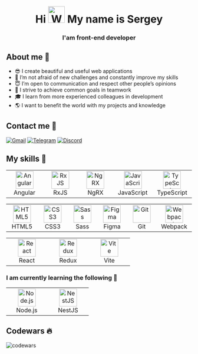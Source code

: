 <h1 align="center">Hi <img src="https://user-images.githubusercontent.com/60709379/224540095-9de691b5-5c7d-4b7b-89df-d0ce1392af04.gif"
    alt="Waving hand animated gif" height="45" width="45" /> My name is Sergey</h1>
<h3 align="center">I'am front-end developer</h3>

## About me 💫

- 😎 I create beautiful and useful web applications
- 💪 I’m not afraid of new challenges and constantly improve my skills 
- 😇 I’m open to communication and respect other people’s opinions 
- 🤝 I strive to achieve common goals in teamwork
- 🎓 I learn from more experienced colleagues in development
- 🌎 I want to benefit the world with my projects and knowledge

## Contact me 💬

[![Gmail](https://img.shields.io/badge/Gmail-D14836?style=for-the-badge&logo=gmail&logoColor=white)](mailto:dazmond1993@gmail.com)
[![Telegram](https://img.shields.io/badge/Telegram-26A5E4?style=for-the-badge&logo=telegram&logoColor=white)](https://t.me/Dazmond)
[![Discord](https://img.shields.io/badge/Discord-7289DA?style=for-the-badge&logo=discord&logoColor=white)](https://discordapp.com/users/726170500337762387)


## My skills 🧰

<table>
  <tr>
    <td align="center" width="96">
      <a href="https://angular.io/">
        <img
          src="https://user-images.githubusercontent.com/60709379/224543237-ad272f06-6e7a-464f-ba5d-3bc22956f8b9.svg"
          width="48"
          height="48"
          alt="Angular"
        />
      </a>
      <br />Angular
    </td>
    <td align="center" width="96">
      <a href="https://rxjs.dev/">
        <img
          src="https://github.com/Dazmond-ru/Dazmond-ru/assets/60709379/0db4c047-8c97-48d5-ba6d-1b1bc74b8bab"
          width="48"
          height="48"
          alt="RxJS"
        />
      </a>
      <br />RxJS
    </td>
    <td align="center" width="96">
      <a href="https://ngrx.io/">
        <img
          src="https://github.com/Dazmond-ru/Dazmond-ru/assets/60709379/3c9c63e9-0dcd-4c33-ae54-9f4a5e43e50e"
          width="48"
          height="48"
          alt="NgRX"
        />
      </a>
      <br />NgRX
    </td>
    <td align="center" width="96">
      <a href="https://ru.wikipedia.org/wiki/JavaScript">
        <img
          src="https://user-images.githubusercontent.com/60709379/224538110-4e44ecf7-9810-4d92-8565-5d5fd127fea6.svg"
          width="48"
          height="48"
          alt="JavaScript"
        />
      </a>
      <br />JavaScript
    </td>
    <td align="center" width="96">
      <a href="https://www.typescriptlang.org/">
        <img
          src="https://user-images.githubusercontent.com/60709379/224538131-47b8b21e-a44d-4feb-a1a8-c85fe19da608.svg"
          width="48"
          height="48"
          alt="TypeScript"
        />
      </a>
      <br />TypeScript
    </td>
  </tr>
</table>
<table>
  <tr>
    <td align="center" width="96">
      <a href="https://ru.wikipedia.org/wiki/HTML">
        <img
          src="https://user-images.githubusercontent.com/60709379/224537793-f71dc8b5-8882-4d35-bf53-653a5a9778b0.svg"
          width="48"
          height="48"
          alt="HTML5"
        />
      </a>
      <br />HTML5
    </td>
    <td align="center" width="96">
      <a href="https://ru.wikipedia.org/wiki/CSS">
        <img
          src="https://user-images.githubusercontent.com/60709379/224537821-65058a42-219e-48b9-a773-ca8c8601ae00.svg"
          width="48"
          height="48"
          alt="CSS3"
        />
      </a>
      <br />CSS3
    </td>
    <td align="center" width="96">
      <a href="https://sass-lang.com/">
        <img
          src="https://user-images.githubusercontent.com/60709379/224538788-59ed432c-f9a3-4f30-aa14-a7a20ce1413c.svg"
          width="48"
          height="48"
          alt="Sass"
        />
      </a>
      <br />Sass
    </td>
    <td align="center" width="96">
      <a href="https://www.figma.com/">
        <img
          src="https://user-images.githubusercontent.com/60709379/224539777-19061588-7dfa-444c-b906-ea9762340aa0.svg"
          width="48"
          height="48"
          alt="Figma"
        />
      </a>
      <br />Figma
    </td>
    <td align="center" width="96">
      <a href="https://git-scm.com/">
        <img
          src="https://user-images.githubusercontent.com/60709379/224539795-cda178cf-01af-4202-b517-d6e1093e30b3.svg"
          width="48"
          height="48"
          alt="Git"
        />
      </a>
      <br />Git
    </td>
    <td align="center" width="96">
      <a href="https://webpack.js.org/">
        <img
          src="https://user-images.githubusercontent.com/60709379/224539832-4f702e2c-459f-4f66-9d48-56aaab38a3ce.svg"
          width="48"
          height="48"
          alt="Webpack"
        />
      </a>
      <br />Webpack
    </td>
  </tr>
</table>

<table>
  <tr>
    <td align="center" width="96">
      <a href="https://ru.reactjs.org/">
        <img
          src="https://user-images.githubusercontent.com/60709379/224538638-9458f19b-3499-4a33-8f01-8a3c5876df1d.svg"
          width="48"
          height="48"
          alt="React"
        />
      </a>
      <br />React
    </td>
    <td align="center" width="96">
      <a href="https://redux.js.org/">
        <img
          src="https://user-images.githubusercontent.com/60709379/224538763-1b311816-8b7c-4172-acc2-c3861ff6b064.svg"
          width="48"
          height="48"
          alt="Redux"
        />
      </a>
      <br />Redux
    </td>
    <td align="center" width="96">
      <a href="https://vitejs.dev/">
        <img
          src="https://user-images.githubusercontent.com/60709379/224539849-c1cb2e34-8e7f-4dc2-89b2-f9897304d8b8.svg"
          width="48px;"
          height="48px;"
          alt="Vite"
        />
      </a>
      <br />Vite
    </td>
  </tr>
</table>

### I am currently learning the following 📖

<table>
  <tr>
    <td align="center" width="96">
      <a href="https://nodejs.org/">
        <img
          src="https://user-images.githubusercontent.com/60709379/224543241-11eb53a3-7f64-4407-973d-5a464972267d.svg"
          width="48"
          height="48"
          alt="Node.js"
        />
      </a>
      <br />
      Node.js
    </td>
    <td align="center" width="96">
      <a href="https://nestjs.com/">
        <img
          src="https://github.com/Dazmond-ru/Dazmond-ru/assets/60709379/57d0b1be-b27f-49dd-ac14-4b97253be200"
          width="48"
          height="48"
          alt="NestJS"
        />
      </a>
      <br />NestJS
    </td>
  </tr>
</table>

## Codewars 🔥

![codewars](https://www.codewars.com/users/SergeyFedorovDev/badges/large)
